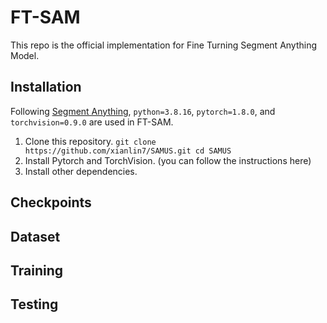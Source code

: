 # FT-SAM
This repo is the official implementation for Fine Turning Segment Anything Model.

## Installation
Following [Segment Anything](https://github.com/facebookresearch/segment-anything), `python=3.8.16`, `pytorch=1.8.0`, and `torchvision=0.9.0` are used in FT-SAM.
1. Clone this repository.
   ``
   git clone https://github.com/xianlin7/SAMUS.git
   cd SAMUS
   ``
3. Install Pytorch and TorchVision. (you can follow the instructions here)
4. Install other dependencies.

## Checkpoints


## Dataset

## Training

## Testing



